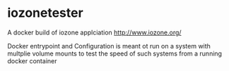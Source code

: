 # iozonetester
A docker build of iozone applciation http://www.iozone.org/

Docker entrypoint and Configuration is meant ot run on a system with multplie volume mounts to test the speed of such systems from a running docker container


